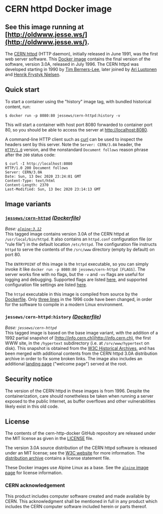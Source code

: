 # CERN httpd Docker image

## See this image running at [http://oldwww.jesse.ws/](http://oldwww.jesse.ws/).

The [CERN httpd](https://en.wikipedia.org/wiki/CERN_httpd) (HTTP daemon), initially released in June 1991, was the first web server software. This [Docker image](https://hub.docker.com/r/jessews/cern-httpd) contains the final version of the software, version 3.0A, released in July 1996. The CERN httpd was developed starting in 1990 by [Tim Berners-Lee](https://en.wikipedia.org/wiki/Tim_Berners-Lee), later joined by [Ari Luotonen](https://www.w3.org/People.html#Luotonen) and [Henrik Frystyk Nielsen](https://en.wikipedia.org/wiki/Henrik_Frystyk_Nielsen).

## Quick start

To start a container using the "history" image tag, with bundled historical content, run:
```shell
$ docker run -p 8080:80 jessews/cern-httpd:history -v
```

This will start a container with host port 8080 forwarded to container port 80, so you should be able to access the server at [http://localhost:8080](http://localhost:8080).

A command-line HTTP client such as [curl](https://curl.se) can be used to inspect the headers sent by this server. Note the `Server: CERN/3.0A` header, the [`HTTP/1.0`](https://tools.ietf.org/html/rfc1945) version, and the nonstandard `Document follows` reason phrase after the `200` status code:
```shell
$ curl -I http://localhost:8080
HTTP/1.0 200 Document follows
Server: CERN/3.0A
Date: Sun, 13 Dec 2020 23:24:01 GMT
Content-Type: text/html
Content-Length: 2370
Last-Modified: Sun, 13 Dec 2020 23:14:13 GMT
```

## Image variants

### [`jessews/cern-httpd`](https://hub.docker.com/r/jessews/cern-httpd) *([Dockerfile](https://github.com/okofish/cern-httpd-docker/blob/master/Dockerfile))*
*Base: [`alpine:3.12`](https://hub.docker.com/_/alpine)*  
This tagged image contains version 3.0A of the CERN httpd at `/usr/local/bin/httpd`. It also contains an `httpd.conf` configuration file (or "rule file") in the default location `/etc/httpd`. The configuration file instructs `httpd` to serve the contents of the `/src/www` directory (empty by default) on port 80.

The `ENTRYPOINT` of this image is the `httpd` executable, so you can simply invoke it like `docker run -p 8080:80 jessews/cern-httpd [FLAGS]`. The server works fine with no flags, but the `-v` and `-vv` flags are useful for logging and debugging. Supported flags are listed [here](https://www.w3.org/Daemon/User/CommandLine.html), and supported configuration file settings are listed [here](https://www.w3.org/Daemon/User/Config/Overview.html).

The `httpd` executable in this image is compiled from source by the [Dockerfile](https://github.com/okofish/cern-httpd-docker/blob/master/Dockerfile). Only [three lines](https://github.com/okofish/cern-httpd-docker/blob/master/httpd-patches.patch) in the 1996 code have been changed, in order for the software to compile in a modern Linux environment. 

### `jessews/cern-httpd:history` *([Dockerfile](https://github.com/okofish/cern-httpd-docker/blob/master/Dockerfile-history))*
*Base: `jessews/cern-httpd`*  
This tagged image is based on the base image variant, with the addition of a 1992 partial snapshot of [http://info.cern.ch](http://info.cern.ch), the first WWW site, in the `/hypertext` subdirectory (i.e. at `/srv/www/hypertext` on disk). This snapshot is obtained from the [W3C Historical Archives](https://www.w3.org/History/19921103-hypertext/hypertext), and has been merged with additional contents from the CERN httpd 3.0A distribution archive in order to fix some broken links. The image also includes an additional [landing page](https://github.com/okofish/cern-httpd-docker/blob/master/content-history/Welcome.html) ("welcome page") served at the root.

## Security notice

The version of the CERN httpd in these images is from 1996. Despite the containerization, care should nonetheless be taken when running a server exposed to the public Internet, as buffer overflows and other vulnerabilities likely exist in this old code.

## License

The contents of the cern-http-docker GitHub repository are released under the MIT license as given in the [LICENSE](https://github.com/okofish/cern-httpd-docker/blob/master/LICENSE) file.

The version 3.0A source distribution of the CERN httpd software is released under an MIT license; see the [W3C website](https://www.w3.org/Daemon/) for more information. The [distribution archive](https://www.w3.org/Daemon/httpd/w3c-httpd-3.0A.tar.gz) contains a license statement file.

These Docker images use Alpine Linux as a base. See the [`alpine` image page](https://hub.docker.com/_/alpine) for license information.

### CERN acknowledgement
This product includes computer software created and made available by CERN. This acknowledgment shall be mentioned in full in any product which includes the CERN computer software included herein or parts thereof.